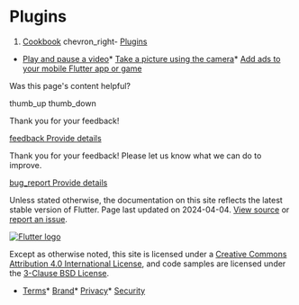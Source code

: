 Plugins
=======

1. [Cookbook](/cookbook) chevron\_right- [Plugins](/cookbook/plugins)

* [Play and pause a video](/cookbook/plugins/play-video/)* [Take a picture using the camera](/cookbook/plugins/picture-using-camera/)* [Add ads to your mobile Flutter app or game](/cookbook/plugins/google-mobile-ads/)

Was this page's content helpful?

thumb\_up thumb\_down

Thank you for your feedback!

 [feedback Provide details](https://github.com/flutter/website/issues/new?template=1_page_issue.yml&&page-url=https://docs.flutter.dev/cookbook/plugins/&page-source=https://github.com/flutter/website/tree/main/src/content/cookbook/plugins/index.md)

Thank you for your feedback! Please let us know what we can do to improve.

 [bug\_report Provide details](https://github.com/flutter/website/issues/new?template=1_page_issue.yml&&page-url=https://docs.flutter.dev/cookbook/plugins/&page-source=https://github.com/flutter/website/tree/main/src/content/cookbook/plugins/index.md)

Unless stated otherwise, the documentation on this site reflects the latest stable version of Flutter. Page last updated on 2024-04-04. [View source](https://github.com/flutter/website/tree/main/src/content/cookbook/plugins/index.md) or [report an issue](https://github.com/flutter/website/issues/new?template=1_page_issue.yml&&page-url=https://docs.flutter.dev/cookbook/plugins/&page-source=https://github.com/flutter/website/tree/main/src/content/cookbook/plugins/index.md "Report an issue with this page").

[![Flutter logo](/assets/images/branding/flutter/logo+text/horizontal/white.svg)](https://flutter.dev)

Except as otherwise noted, this site is licensed under a [Creative Commons Attribution 4.0 International License](https://creativecommons.org/licenses/by/4.0/), and code samples are licensed under the [3-Clause BSD License](https://opensource.org/licenses/BSD-3-Clause).

* [Terms](/tos "Terms of use")* [Brand](/brand "Brand usage guidelines")* [Privacy](https://policies.google.com/privacy "Privacy policy")* [Security](/security "Security philosophy and practices")

   